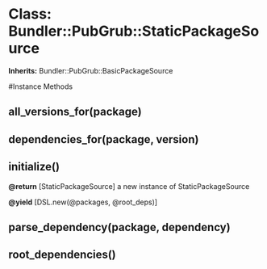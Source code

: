 # Class: Bundler::PubGrub::StaticPackageSource
**Inherits:** Bundler::PubGrub::BasicPackageSource
    




#Instance Methods
## all_versions_for(package) [](#method-i-all_versions_for)

## dependencies_for(package, version) [](#method-i-dependencies_for)

## initialize() [](#method-i-initialize)

**@return** [StaticPackageSource] a new instance of StaticPackageSource

**@yield** [DSL.new(@packages, @root_deps)] 

## parse_dependency(package, dependency) [](#method-i-parse_dependency)

## root_dependencies() [](#method-i-root_dependencies)

